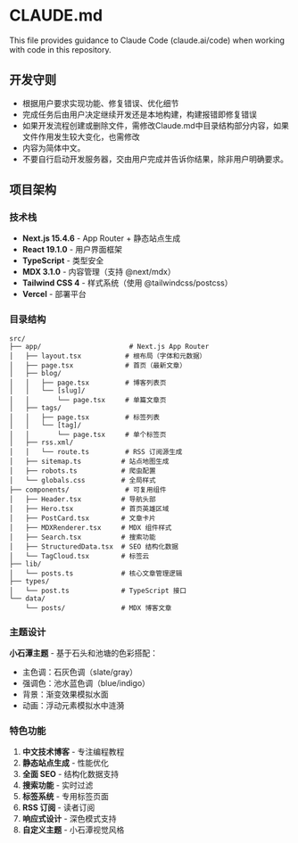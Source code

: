# CLAUDE.md

This file provides guidance to Claude Code (claude.ai/code) when working with code in this repository.

## 开发守则
- 根据用户要求实现功能、修复错误、优化细节
- 完成任务后由用户决定继续开发还是本地构建，构建报错即修复错误
- 如果开发流程创建或删除文件，需修改Claude.md中目录结构部分内容，如果文件作用发生较大变化，也需修改
- 内容为简体中文。
- 不要自行启动开发服务器，交由用户完成并告诉你结果，除非用户明确要求。

## 项目架构

### 技术栈
- **Next.js 15.4.6** - App Router + 静态站点生成
- **React 19.1.0** - 用户界面框架
- **TypeScript** - 类型安全
- **MDX 3.1.0** - 内容管理（支持 @next/mdx）
- **Tailwind CSS 4** - 样式系统（使用 @tailwindcss/postcss）
- **Vercel** - 部署平台


### 目录结构
```
src/
├── app/                      # Next.js App Router
│   ├── layout.tsx           # 根布局（字体和元数据）
│   ├── page.tsx             # 首页（最新文章）
│   ├── blog/
│   │   ├── page.tsx         # 博客列表页
│   │   └── [slug]/
│   │       └── page.tsx     # 单篇文章页
│   ├── tags/
│   │   ├── page.tsx         # 标签列表
│   │   └── [tag]/
│   │       └── page.tsx     # 单个标签页
│   ├── rss.xml/
│   │   └── route.ts         # RSS 订阅源生成
│   ├── sitemap.ts          # 站点地图生成
│   ├── robots.ts           # 爬虫配置
│   └── globals.css         # 全局样式
├── components/              # 可复用组件
│   ├── Header.tsx          # 导航头部
│   ├── Hero.tsx            # 首页英雄区域
│   ├── PostCard.tsx        # 文章卡片
│   ├── MDXRenderer.tsx     # MDX 组件样式
│   ├── Search.tsx          # 搜索功能
│   ├── StructuredData.tsx  # SEO 结构化数据
│   └── TagCloud.tsx        # 标签云
├── lib/
│   └── posts.ts            # 核心文章管理逻辑
├── types/
│   └── post.ts             # TypeScript 接口
└── data/
    └── posts/              # MDX 博客文章
```

### 主题设计
**小石潭主题** - 基于石头和池塘的色彩搭配：
- 主色调：石灰色调（slate/gray）
- 强调色：池水蓝色调（blue/indigo）
- 背景：渐变效果模拟水面
- 动画：浮动元素模拟水中涟漪

### 特色功能
1. **中文技术博客** - 专注编程教程
2. **静态站点生成** - 性能优化
3. **全面 SEO** - 结构化数据支持
4. **搜索功能** - 实时过滤
5. **标签系统** - 专用标签页面
6. **RSS 订阅** - 读者订阅
7. **响应式设计** - 深色模式支持
8. **自定义主题** - 小石潭视觉风格
